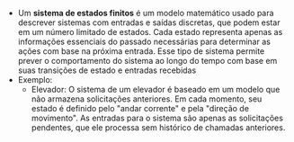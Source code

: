 - Um **sistema de estados finitos** é um modelo matemático usado para descrever sistemas com entradas e saídas discretas, que podem estar em um número limitado de estados. Cada estado representa apenas as informações essenciais do passado necessárias para determinar as ações com base na próxima entrada. Esse tipo de sistema permite prever o comportamento do sistema ao longo do tempo com base em suas transições de estado e entradas recebidas
- Exemplo: 
	- Elevador: O sistema de um elevador é baseado em um modelo que não armazena solicitações anteriores. Em cada momento, seu estado é definido pelo "andar corrente" e pela "direção de movimento". As entradas para o sistema são apenas as solicitações pendentes, que ele processa sem histórico de chamadas anteriores.